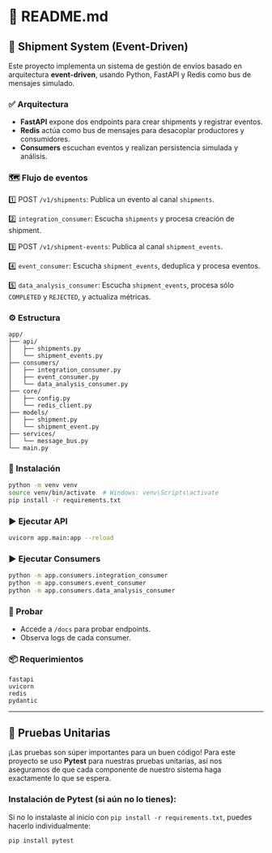 # 📄 README.md

## 🚚 Shipment System (Event-Driven)

Este proyecto implementa un sistema de gestión de envíos basado en arquitectura **event-driven**, usando Python, FastAPI y Redis como bus de mensajes simulado.

### ✅ Arquitectura

- **FastAPI** expone dos endpoints para crear shipments y registrar eventos.
- **Redis** actúa como bus de mensajes para desacoplar productores y consumidores.
- **Consumers** escuchan eventos y realizan persistencia simulada y análisis.

### 🗺️ Flujo de eventos

1️⃣ POST `/v1/shipments`: Publica un evento al canal `shipments`.

2️⃣ `integration_consumer`: Escucha `shipments` y procesa creación de shipment.

3️⃣ POST `/v1/shipment-events`: Publica al canal `shipment_events`.

4️⃣ `event_consumer`: Escucha `shipment_events`, deduplica y procesa eventos.

5️⃣ `data_analysis_consumer`: Escucha `shipment_events`, procesa sólo `COMPLETED` y `REJECTED`, y actualiza métricas.

### ⚙️ Estructura

```
app/
├── api/
│   ├── shipments.py
│   └── shipment_events.py
├── consumers/
│   ├── integration_consumer.py
│   ├── event_consumer.py
│   └── data_analysis_consumer.py
├── core/
│   ├── config.py
│   └── redis_client.py
├── models/
│   ├── shipment.py
│   └── shipment_event.py
├── services/
│   └── message_bus.py
└── main.py
```

### 🚀 Instalación

```bash
python -m venv venv
source venv/bin/activate  # Windows: venv\Scripts\activate
pip install -r requirements.txt
```

### ▶️ Ejecutar API

```bash
uvicorn app.main:app --reload
```

### ▶️ Ejecutar Consumers

```bash
python -m app.consumers.integration_consumer
python -m app.consumers.event_consumer
python -m app.consumers.data_analysis_consumer
```

### 🧪 Probar

- Accede a `/docs` para probar endpoints.
- Observa logs de cada consumer.

### 📦 Requerimientos

```
fastapi
uvicorn
redis
pydantic
```

---
## 🧪 Pruebas Unitarias

¡Las pruebas son súper importantes para un buen código! Para este proyecto se uso **Pytest** para nuestras pruebas unitarias, así nos aseguramos de que cada componente de nuestro sistema haga exactamente lo que se espera.

### Instalación de Pytest (si aún no lo tienes):
Si no lo instalaste al inicio con `pip install -r requirements.txt`, puedes hacerlo individualmente:
```bash
pip install pytest